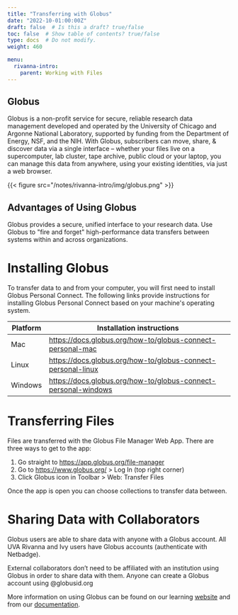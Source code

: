 ```yaml
---
title: "Transferring with Globus"
date: "2022-10-01:00:00Z"
draft: false  # Is this a draft? true/false
toc: false  # Show table of contents? true/false
type: docs  # Do not modify.
weight: 460

menu:
  rivanna-intro:
    parent: Working with Files
---
```


## Globus

Globus is a non-profit service for secure, reliable research data management developed and operated by the University of Chicago and Argonne National Laboratory, supported by funding from the Department of Energy, NSF, and the NIH. With Globus, subscribers can move, share, & discover data via a single interface – whether your files live on a supercomputer, lab cluster, tape archive, public cloud or your laptop, you can manage this data from anywhere, using your existing identities, via just a web browser.

{{< figure src="/notes/rivanna-intro/img/globus.png" >}}

## Advantages of Using Globus

Globus provides a secure, unified interface to your research data. Use Globus to "fire and forget" high-performance data transfers between systems within and across organizations.

# Installing Globus

To transfer data to and from your computer, you will first need to install Globus Personal Connect. The following links provide instructions for installing Globus Personal Connect based on your machine's operating system.

| Platform | Installation instructions |
| --- | --- |
| Mac | https://docs.globus.org/how-to/globus-connect-personal-mac |
| Linux | https://docs.globus.org/how-to/globus-connect-personal-linux |
| Windows | https://docs.globus.org/how-to/globus-connect-personal-windows |


# Transferring Files

Files are transferred with the Globus File Manager Web App. There are three ways to get to the app:

1. Go straight to https://app.globus.org/file-manager
2. Go to https://www.globus.org/ > Log In (top right corner)
3. Click Globus icon in Toolbar > Web: Transfer Files

Once the app is open you can choose collections to transfer data between.

# Sharing Data with Collaborators

Globus users are able to share data with anyone with a Globus account. All UVA Rivanna and Ivy users have Globus accounts (authenticate with Netbadge).

External collaborators don’t need to be affiliated with an institution using Globus in order to share data with them. Anyone can create a Globus account using @globusid.org

More information on using Globus can be found on our learning [website](https://learning.rc.virginia.edu/notes/globus/) and from our [documentation](https://www.rc.virginia.edu/userinfo/globus/).
